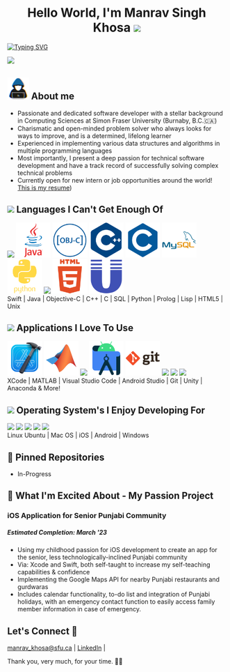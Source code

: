 
<h1 align="center"><b>Hello World, I'm Manrav Singh Khosa </b><img src="https://media.giphy.com/media/hvRJCLFzcasrR4ia7z/giphy.gif" width="35"></h1>

[![Typing SVG](https://readme-typing-svg.demolab.com?font=Fira+Code&weight=600&size=25&duration=2500&pause=200&color=61AACF&center=true&vCenter=true&width=1000&lines=Let's+Code+The+Future%2C+%E2%8F%B0;One+Line+At+A+Time.+%F0%9F%9A%80;Code+Is+My+Canvas+%F0%9F%8E%A8;Positive+Mental+Attitude+%F0%9F%94%91;Grit+%F0%9F%91%B7%F0%9F%8F%BD;Perseverance%2C+No+Matter+The+Bug+%F0%9F%90%9E)](https://git.io/typing-svg)

<img src="https://user-images.githubusercontent.com/73097560/115834477-dbab4500-a447-11eb-908a-139a6edaec5c.gif">

## <picture><img src = "https://github.com/0xAbdulKhalid/0xAbdulKhalid/raw/main/assets/mdImages/about_me.gif" width = 50px></picture> **About me**

- Passionate and dedicated software developer with a stellar background in Computing Sciences at Simon Fraser University (Burnaby, B.C.🇨🇦)
- Charismatic and open-minded problem solver who always looks for ways to improve, and is a determined, lifelong learner
- Experienced in implementing various data structures and algorithms in multiple programming languages
- Most importantly, I present a deep passion for technical software development and have a track record of successfully solving complex technical problems
- Currently open for new intern or job opportunities around the world! [This is my resume](https://drive.google.com/file/d/1QHjIFX_PJEd_LzshgadUxo0RLx5o_EsM/view?usp=share_link))

## <img src="https://media2.giphy.com/media/QssGEmpkyEOhBCb7e1/giphy.gif?cid=ecf05e47a0n3gi1bfqntqmob8g9aid1oyj2wr3ds3mg700bl&rid=giphy.gif" width ="25"><b> Languages I Can't Get Enough Of</b>

<picture><img src = "https://user-images.githubusercontent.com/25181517/121406389-6267a300-c95e-11eb-8d67-f1e22afe8aea.png" width = 80px></picture>
<picture><img src = "https://github.com/devicons/devicon/blob/master/icons/java/java-original-wordmark.svg" width = 80px></picture>
<picture><img src = "https://github.com/devicons/devicon/blob/master/icons/objectivec/objectivec-plain.svg" width = 80px></picture>
<picture><img src = "https://github.com/devicons/devicon/blob/master/icons/cplusplus/cplusplus-plain.svg" width = 80px></picture>
<picture><img src = "https://github.com/devicons/devicon/blob/master/icons/c/c-plain.svg" width = 80px></picture>
<picture><img src = "https://github.com/devicons/devicon/blob/master/icons/mysql/mysql-original-wordmark.svg" width = 80px></picture>
<picture><img src = "https://github.com/devicons/devicon/blob/master/icons/python/python-plain-wordmark.svg" width = 80px></picture>
<picture><img src = "https://upload.wikimedia.org/wikipedia/commons/4/48/Lisp_logo.svg" width = 80px></picture>
<picture><img src = "https://github.com/devicons/devicon/blob/master/icons/html5/html5-plain-wordmark.svg" width = 80px></picture>
<picture><img src = "https://github.com/devicons/devicon/blob/master/icons/unix/unix-original.svg" width = 80px></picture>
<br>
Swift | Java | Objective-C | C++ | C | SQL | Python | Prolog | Lisp | HTML5 | Unix 

## <img src="https://media2.giphy.com/media/QssGEmpkyEOhBCb7e1/giphy.gif?cid=ecf05e47a0n3gi1bfqntqmob8g9aid1oyj2wr3ds3mg700bl&rid=giphy.gif" width ="25"><b> Applications I Love To Use</b>
<picture><img src = "https://github.com/devicons/devicon/blob/master/icons/xcode/xcode-original.svg" width = 80px></picture>
<picture><img src = "https://github.com/devicons/devicon/blob/master/icons/matlab/matlab-original.svg" width = 80px></picture>
<picture><img src = "https://img.icons8.com/color/512/visual-studio-code-2019.png" width = 80px></picture>
<picture><img src = "https://github.com/devicons/devicon/blob/master/icons/androidstudio/androidstudio-original.svg" width = 80px></picture>
<picture><img src = "https://github.com/devicons/devicon/blob/master/icons/git/git-original-wordmark.svg" width = 80px></picture>
<picture><img src = "https://img.icons8.com/plasticine/512/github-squared.png" width = 80px></picture>
<picture><img src = "https://img.icons8.com/nolan/512/unity.png" width = 80px></picture>
<picture><img src = "https://img.icons8.com/dusk/512/anaconda.png" width = 80px></picture>
<br>
XCode | MATLAB | Visual Studio Code | Android Studio | Git | Unity | Anaconda & More!

## <img src="https://media2.giphy.com/media/QssGEmpkyEOhBCb7e1/giphy.gif?cid=ecf05e47a0n3gi1bfqntqmob8g9aid1oyj2wr3ds3mg700bl&rid=giphy.gif" width ="25"><b> Operating System's I Enjoy Developing For </b>
<picture><img src = "https://img.icons8.com/color/512/linux.png" width = 80px></picture>
<picture><img src = "https://img.icons8.com/color/512/happy-mac.png" width = 80px></picture>
<picture><img src = "https://img.icons8.com/nolan/512/ios-logo.png" width = 80px></picture>
<picture><img src = "https://img.icons8.com/fluency/512/android.png" width = 80px></picture>
<picture><img src = "https://img.icons8.com/fluency/512/windows-10.png" width = 80px></picture>
<br>
Linux Ubuntu | Mac OS | iOS | Android | Windows

## 📌 Pinned Repositories
- In-Progress
## 🥹 What I'm Excited About - My Passion Project
<h3>iOS Application for Senior Punjabi Community</h3> 
<h5>Estimated Completion: March '23</h5> 


- Using my childhood passion for iOS development to create an app for the senior, less technologically-inclined Punjabi community
- Via: Xcode and Swift, both self-taught to increase my self-teaching capabilities & confidence
- Implementing the Google Maps API for nearby Punjabi restaurants and gurdwaras
- Includes calendar functionality, to-do list and integration of Punjabi holidays, with an emergency contact function to easily access family member information in case of emergency.


## Let's Connect 🤝
manrav_khosa@sfu.ca | <a href="https://www.linkedin.com/in/manrav-singh/">LinkedIn</a> | 


Thank you, very much, for your time. 🫶🏽
